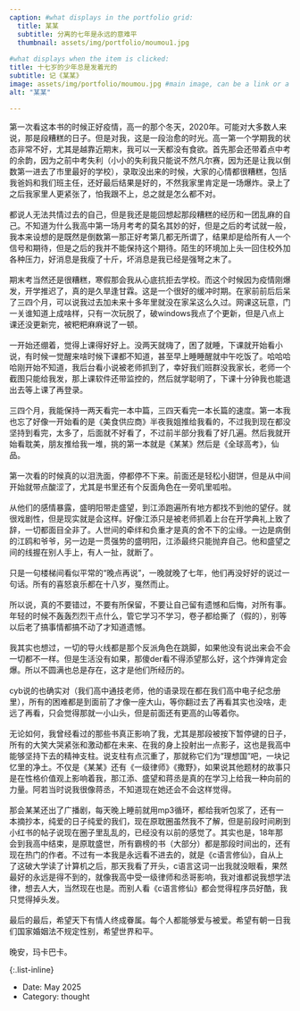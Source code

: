 ```yaml
---
caption: #what displays in the portfolio grid:
  title: 某某
  subtitle: 分离的七年是永远的意难平
  thumbnail: assets/img/portfolio/moumou1.jpg
  
#what displays when the item is clicked:
title: 十七岁的少年总是发着光的
subtitle: 记《某某》
image: assets/img/portfolio/moumou.jpg #main image, can be a link or a file in assets/img/portfolio
alt: "某某"

---
```

第一次看这本书的时候正好疫情，高一的那个冬天，2020年。可能对大多数人来说，那是段糟糕的日子。但是对我，这是一段治愈的时光。高一第一个学期我的状态非常不好，尤其是越靠近期末，我可以一天都没有食欲。首先那会还带着点中考的余韵，因为之前中考失利（小小的失利我只能说不然凡尔赛，因为还是让我以倒数第一进去了市里最好的学校），录取没出来的时候，大家的心情都很糟糕，包括我爸妈和我们班主任，还好最后结果是好的，不然我家里肯定是一场爆炸。录上了之后我家里人更紧张了，怕我跟不上，总之就是怎么都不对。  
<br />
都说人无法共情过去的自己，但是我还是能回想起那段糟糕的经历和一团乱麻的自己。不知道为什么我高中第一场月考考的莫名其妙的好，但是之后的考试就一般，我本来设想的是既然是倒数第一那正好考第几都无所谓了，结果却是给所有人一个信号和期待，但是之后的我并不能保持这个期待。陌生的环境加上头一回住校外加各种压力，好消息是我瘦了十斤，坏消息是我已经是强弩之末了。  
<br />
期末考当然还是很糟糕，寒假那会我从心底抗拒去学校。而这个时候因为疫情刚爆发，开学推迟了，真的是久旱逢甘霖。这是一个很好的缓冲时期。在家前前后后呆了三四个月，可以说我过去加未来十多年里就没在家呆这么久过。网课这玩意，门一关谁知道上成啥样，只有一次玩脱了，破windows我点了个更新，但是八点上课还没更新完，被粑粑麻麻说了一顿。  
<br />
一开始还绷着，觉得上课得好好上。没两天就嗨了，困了就睡，下课就开始看小说，有时候一觉醒来啥时候下课都不知道，甚至早上睡睡醒就中午吃饭了。哈哈哈哈刚开始不知道，我后台看小说被老师抓到了，幸好我们班群没我家长，老师一个截图只能给我发，那上课软件还带监控的，然后就学聪明了，下课十分钟我也能退出去等上课了再登录。  
<br />
三四个月，我能保持一两天看完一本中篇，三四天看完一本长篇的速度。第一本我也忘了好像一开始看的是《美食供应商》半夜我姐推给我看的，不过我到现在都没坚持到看完，太多了，后面就不好看了，不过前半部分我看了好几遍。然后我就开始看耽美，朋友推给我一堆，挑的第一本就是《某某》然后是《全球高考》，仙品。  
<br />
第一次看的时候真的以泪洗面，停都停不下来。前面还是轻松小甜饼，但是从中间开始就带点酸涩了，尤其是书里还有个反面角色在一旁叽里呱啦。  
<br />
从他们的感情暴露，盛明阳带走盛望，到江添跑遍所有地方都找不到他的望仔。就很戏剧性，但是现实就是会这样。好像江添只是被老师抓着上台在开学典礼上致了辞，一切都面目全非了。人世间的牵绊和负重才是真的舍不下的尘缘。一边是病倒的江鸥和爷爷，另一边是一贯强势的盛明阳，江添最终只能抛弃自己。他和盛望之间的线握在别人手上，有人一扯，就断了。  
<br />
只是一句楼梯间看似平常的“晚点再说”，一晚就晚了七年，他们再没好好的说过一句话。所有的喜怒哀乐都在十八岁，戛然而止。  
<br />
所以说，真的不要错过，不要有所保留，不要让自己留有遗憾和后悔，对所有事。年轻的时候不轰轰烈烈干点什么，管它学习不学习，卷子都给撕了（假的），别等以后老了搞事情都搞不动了才知道遗憾。  
<br /> 
我其实也想过，一切的导火线都是那个反派角色在跳脚，如果他没有说出来会不会一切都不一样。但是生活没有如果，那傻der看不得添望那么好，这个炸弹肯定会爆。所以不圆满也总是存在，这才是他们所经历的。  
<br />
cyb说的也确实对（我们高中通技老师，他的语录现在都在我们高中电子纪念册里），所有的困难都是到面前了才像一座大山，等你翻过去了再看其实也没啥，走远了再看，只会觉得那就一小山头，但是前面还有更高的山等着你。  
<br />
无论如何，我曾经看过的那些书真正影响了我，尤其是那段被按下暂停键的日子，所有的大笑大哭紧张和激动都在未来、在我的身上投射出一点影子，这也是我高中能够坚持下去的精神支柱。说支柱有点沉重了，那就称它们为“理想国”吧，一块记忆里的净土。不仅是《某某》还有《一级律师》《撒野》，如果说其他题材的故事只是在性格价值观上影响着我，那江添、盛望和蒋丞是真的在学习上给我一种向前的力量。阿若当时说我很像蒋丞，不知道现在她还会不会这样觉得。  
<br />
那会某某还出了广播剧，每天晚上睡前就用mp3循环，都给我听包浆了，还有一本摘抄本，纯爱的日子纯爱的我们，现在原耽圈虽然我不了解，但是前段时间刷到小红书的帖子说现在圈子里乱乱的，已经没有以前的感觉了。其实也是，18年那会到我高中结束，是原耽盛世，所有霸榜的书（大部分）都是那段时间出的，还有现在热门的作者。不过有一本我是永远看不进去的，就是《c语言修仙》，自从上了这破大学读了计算机之后，那天我看了开头，c语言这词一出我就没眼看，果然最好的永远是得不到的，就像我高中受一级律师和丞哥影响，我对谁都说我想学法律，想去人大，当然现在也是。而别人看《c语言修仙》都会觉得程序员好酷，我只觉得掉头发。  
<br />最后的最后，希望天下有情人终成眷属。每个人都能够爱与被爱。希望有朝一日我们国家婚姻法不规定性别，希望世界和平。  
<br />
晚安，玛卡巴卡。  

{:.list-inline}
<!-- optional info list (delete if not using): 小说 -->

- Date: May 2025
- Category: thought

